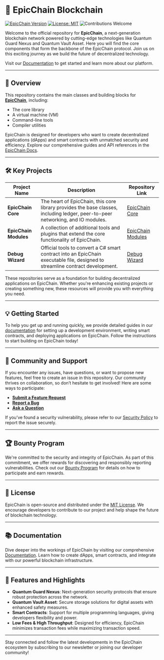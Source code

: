 # 🚀 EpicChain Blockchain
[![EpicChain Version](https://img.shields.io/badge/EpicChain-v1.0-blue.svg)](https://github.com/epicchainlabs/epicchain) [![License: MIT](https://img.shields.io/badge/License-MIT-yellow.svg)](http://opensource.org/licenses/MIT) ![Contributions Welcome](https://img.shields.io/badge/Contributions-Welcome-brightgreen.svg)

Welcome to the official repository for **EpicChain**, a next-generation blockchain network powered by cutting-edge technologies like Quantum Guard Nexus and Quantum Vault Asset. Here you will find the core components that form the backbone of the EpicChain protocol. Join us on this exciting journey as we build the future of decentralized technology.

Visit our [Documentation](https://epic-chain.org/docs/) to get started and learn more about our platform.

---

## 🔗 Overview
This repository contains the main classes and building blocks for **[EpicChain](https://www.epic-chain.org)**, including:

- The core library
- A virtual machine (VM)
- Command-line tools
- Compiler utilities

EpicChain is designed for developers who want to create decentralized applications (dApps) and smart contracts with unmatched security and efficiency. Explore our comprehensive guides and API references in the [EpicChain Docs](https://epic-chain.org/docs/).

---

## 🛠️ Key Projects

| Project Name             | Description                                                                                                                                   | Repository Link |
|--------------------------|-----------------------------------------------------------------------------------------------------------------------------------------------|-----------------|
| **EpicChain Core**        | The heart of EpicChain, this core library provides the base classes, including ledger, peer-to-peer networking, and IO modules.                | [EpicChain Core](https://github.com/epicchainlabs/epicchain) |
| **EpicChain Modules**     | A collection of additional tools and plugins that extend the core functionality of EpicChain.                                                  | [EpicChain Modules](https://github.com/epicchainlabs/epicchain) |
| **Debug Wizard**          | Official tools to convert a C# smart contract into an EpicChain executable file, designed to streamline contract development.                  | [Debug Wizard](https://github.com/epicchainlabs/epicchain-debug-wizard) |

These repositories serve as a foundation for building decentralized applications on EpicChain. Whether you're enhancing existing projects or creating something new, these resources will provide you with everything you need.

---

## 💡 Getting Started
To help you get up and running quickly, we provide detailed guides in our [documentation](https://epic-chain.org/docs/) for setting up a development environment, writing smart contracts, and deploying applications on EpicChain. Follow the instructions to start building on EpicChain today!

---

## 💬 Community and Support

If you encounter any issues, have questions, or want to propose new features, feel free to create an issue in this repository. Our community thrives on collaboration, so don’t hesitate to get involved! Here are some ways to participate:

- **[Submit a Feature Request](https://github.com/epicchainlabs/epicchain/issues/new?assignees=&labels=discussion&template=feature-or-enhancement-request.md&title=)**
- **[Report a Bug](https://github.com/epicchainlabs/epicchain/issues/new?assignees=&labels=&template=bug_report.md&title=)**
- **[Ask a Question](https://github.com/epicchainlabs/epicchain/issues/new?assignees=&labels=question&template=questions.md&title=)**

If you’ve found a security vulnerability, please refer to our [Security Policy](https://github.com/epicchainlabs/epicchain/security/policy) to report the issue securely.

---

## 🏆 Bounty Program

We're committed to the security and integrity of EpicChain. As part of this commitment, we offer rewards for discovering and responsibly reporting vulnerabilities. Check out our [Bounty Program](https://epic-chain.org/) for details on how to participate and earn rewards.

---

## 📜 License

EpicChain is open-source and distributed under the [MIT License](http://opensource.org/licenses/MIT). We encourage developers to contribute to our project and help shape the future of blockchain technology.

---

## 📚 Documentation

Dive deeper into the workings of EpicChain by visiting our comprehensive [Documentation](https://epic-chain.org/docs/). Learn how to create dApps, smart contracts, and integrate with our powerful blockchain infrastructure.

---

## 🌟 Features and Highlights

- **Quantum Guard Nexus**: Next-generation security protocols that ensure robust protection across the network.
- **Quantum Vault Asset**: Secure storage solutions for digital assets with enhanced safety measures.
- **Smart Contracts**: Support for multiple programming languages, giving developers flexibility and power.
- **Low Fees & High Throughput**: Designed for efficiency, EpicChain minimizes transaction fees while maximizing transaction speed.

---

Stay connected and follow the latest developments in the EpicChain ecosystem by subscribing to our newsletter or joining our developer community!

